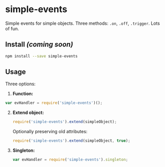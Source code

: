 # simple-events
Simple events for simple objects. Three methods: `.on`, `.off`, `.trigger`. Lots of fun.

## Install _(coming soon)_
```bash
npm install --save simple-events
```

## Usage
Three options:

1. **Function:**

  ```js
  var evHandler = require('simple-events')();
  ```

2. **Extend object:**

	```js
	require('simple-events').extend(simpleObject);
	```
  
	Optionally preserving old attributes:

	```js
	require('simple-events').extend(simpleObject, true);
	```

3. **Singleton:**
  
	```js
	var evHandler = require('simple-events').singleton;
	```
